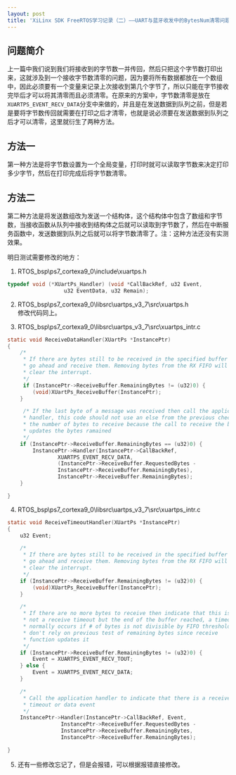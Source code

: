 ```yaml
---
layout: post
title: 'XiLinx SDK FreeRTOS学习记录（二）——UART与蓝牙收发中的BytesNum清零问题'
---
```

## 问题简介
上一篇中我们说到我们将接收到的字节数一并传回，然后只把这个字节数打印出来，这就涉及到一个接收字节数清零的问题，因为要将所有数据都放在一个数组中，因此必须要有一个变量来记录上次接收到第几个字节了，所以只能在字节接收完毕后才可以将其清零而且必须清零。在原来的方案中，字节数清零是放在`XUARTPS_EVENT_RECV_DATA`分支中来做的，并且是在发送数据到队列之前，但是若是要将字节数传回就需要在打印之后才清零，也就是说必须要在发送数据到队列之后才可以清零，这里就衍生了两种方法。

## 方法一
第一种方法是将字节数设置为一个全局变量，打印时就可以读取字节数来决定打印多少字节，然后在打印完成后将字节数清零。

## 方法二
第二种方法是将发送数组改为发送一个结构体，这个结构体中包含了数组和字节数，当接收函数从队列中接收到结构体之后就可以读取到字节数了，然后在中断服务函数中，发送数据到队列之后就可以将字节数清零了。注：这种方法还没有实测效果。

明日测试需要修改的地方：

1. RTOS_bsp\ps7_cortexa9_0\include\xuartps.h
~~~c
typedef void (*XUartPs_Handler) (void *CallBackRef, u32 Event,
				  u32 EventData, u32 Remain);
~~~
2. RTOS_bsp\ps7_cortexa9_0\libsrc\uartps_v3_7\src\xuartps.h   
修改代码同上。

1. RTOS_bsp\ps7_cortexa9_0\libsrc\uartps_v3_7\src\xuartps_intr.c
~~~c
static void ReceiveDataHandler(XUartPs *InstancePtr)
{
	/*
	 * If there are bytes still to be received in the specified buffer
	 * go ahead and receive them. Removing bytes from the RX FIFO will
	 * clear the interrupt.
	 */
	 if (InstancePtr->ReceiveBuffer.RemainingBytes != (u32)0) {
		(void)XUartPs_ReceiveBuffer(InstancePtr);
	}

	 /* If the last byte of a message was received then call the application
	 * handler, this code should not use an else from the previous check of
	 * the number of bytes to receive because the call to receive the buffer
	 * updates the bytes ramained
	 */
	if (InstancePtr->ReceiveBuffer.RemainingBytes == (u32)0) {
		InstancePtr->Handler(InstancePtr->CallBackRef,
				XUARTPS_EVENT_RECV_DATA,
				(InstancePtr->ReceiveBuffer.RequestedBytes -
				InstancePtr->ReceiveBuffer.RemainingBytes),
				InstancePtr->ReceiveBuffer.RemainingBytes);
	}

}
~~~

4. RTOS_bsp\ps7_cortexa9_0\libsrc\uartps_v3_7\src\xuartps_intr.c
~~~c
static void ReceiveTimeoutHandler(XUartPs *InstancePtr)
{
	u32 Event;

	/*
	 * If there are bytes still to be received in the specified buffer
	 * go ahead and receive them. Removing bytes from the RX FIFO will
	 * clear the interrupt.
	 */
	if (InstancePtr->ReceiveBuffer.RemainingBytes != (u32)0) {
		(void)XUartPs_ReceiveBuffer(InstancePtr);
	}

	/*
	 * If there are no more bytes to receive then indicate that this is
	 * not a receive timeout but the end of the buffer reached, a timeout
	 * normally occurs if # of bytes is not divisible by FIFO threshold,
	 * don't rely on previous test of remaining bytes since receive
	 * function updates it
	 */
	if (InstancePtr->ReceiveBuffer.RemainingBytes != (u32)0) {
		Event = XUARTPS_EVENT_RECV_TOUT;
	} else {
		Event = XUARTPS_EVENT_RECV_DATA;
	}

	/*
	 * Call the application handler to indicate that there is a receive
	 * timeout or data event
	 */
	InstancePtr->Handler(InstancePtr->CallBackRef, Event,
				 InstancePtr->ReceiveBuffer.RequestedBytes -
				 InstancePtr->ReceiveBuffer.RemainingBytes, 
				 InstancePtr->ReceiveBuffer.RemainingBytes);

}
~~~
5. 还有一些修改忘记了，但是会报错，可以根据报错直接修改。